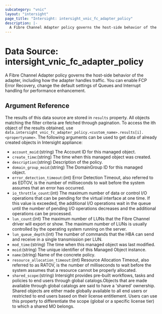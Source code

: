 ```yaml
---
subcategory: "vnic"
layout: "intersight"
page_title: "Intersight: intersight_vnic_fc_adapter_policy"
description: |-
  A Fibre Channel Adapter policy governs the host-side behavior of the adapter, including how the adapter handles traffic. You can enable FCP Error Recovery, change the default settings of Queues and Interrupt handling for performance enhancement.
---
```


# Data Source: intersight_vnic_fc_adapter_policy
A Fibre Channel Adapter policy governs the host-side behavior of the adapter, including how the adapter handles traffic. You can enable FCP Error Recovery, change the default settings of Queues and Interrupt handling for performance enhancement.
## Argument Reference
The results of this data source are stored in `results` property.
All objects matching the filter criteria are fetched through pagination.
To access the ith object of the results obtained, use `data.intersight_vnic_fc_adapter_policy.<custom_name>.results[i].<propertyname>`.
The following arguments can be used to get data of already created objects in Intersight appliance:
* `account_moid`:(string) The Account ID for this managed object. 
* `create_time`:(string) The time when this managed object was created. 
* `description`:(string) Description of the policy. 
* `domain_group_moid`:(string) The DomainGroup ID for this managed object. 
* `error_detection_timeout`:(int) Error Detection Timeout, also referred to as EDTOV, is the number of milliseconds to wait before the system assumes that an error has occurred. 
* `io_throttle_count`:(int) The maximum number of data or control I/O operations that can be pending for the virtual interface at one time. If this value is exceeded, the additional I/O operations wait in the queue until the number of pending I/O operations decreases and the additional operations can be processed. 
* `lun_count`:(int) The maximum number of LUNs that the Fibre Channel driver will export or show. The maximum number of LUNs is usually controlled by the operating system running on the server. 
* `lun_queue_depth`:(int) The number of commands that the HBA can send and receive in a single transmission per LUN. 
* `mod_time`:(string) The time when this managed object was last modified. 
* `moid`:(string) The unique identifier of this Managed Object instance. 
* `name`:(string) Name of the concrete policy. 
* `resource_allocation_timeout`:(int) Resource Allocation Timeout, also referred to as RATOV, is the number of milliseconds to wait before the system assumes that a resource cannot be properly allocated. 
* `shared_scope`:(string) Intersight provides pre-built workflows, tasks and policies to end users through global catalogs.Objects that are made available through global catalogs are said to have a 'shared' ownership. Shared objects are either made globally available to all end users or restricted to end users based on their license entitlement. Users can use this property to differentiate the scope (global or a specific license tier) to which a shared MO belongs. 
 